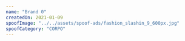```yaml
---
name: "Brand 0"
createdOn: 2021-01-09
spoofImage: "../../assets/spoof-ads/fashion_slashin_9_600px.jpg"
spoofCategory: "CORPO"
---
```

